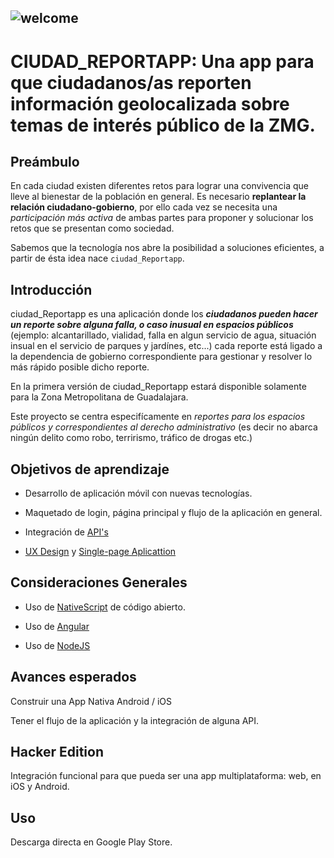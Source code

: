 ![welcome](https://i.imgur.com/lXy5lne.png)
------------------------


# **CIUDAD_REPORTAPP**: Una app  para que ciudadanos/as reporten información geolocalizada sobre temas de interés público de la ZMG.

## Preámbulo
En cada ciudad existen diferentes retos para lograr una convivencia que lleve al bienestar de la población en general.  Es necesario **replantear la relación ciudadano-gobierno**, por ello cada vez se necesita una *participación más activa* de ambas partes para proponer y solucionar los retos que se presentan como sociedad. 

Sabemos que la tecnología nos abre la posibilidad a soluciones eficientes, a partir de ésta idea nace `ciudad_Reportapp`. 

## Introducción
ciudad_Reportapp es una aplicación donde los ***ciudadanos pueden hacer un reporte sobre alguna falla, o caso inusual en espacios públicos*** (ejemplo: alcantarillado, vialidad, falla en algun servicio de agua, situación insual en el servicio de parques y jardínes, etc...) cada reporte está ligado a la dependencia de gobierno correspondiente para gestionar y resolver lo más rápido posible dicho reporte.

En la primera versión de ciudad_Reportapp estará disponible solamente para la Zona Metropolitana de Guadalajara.

Este proyecto se centra especifícamente en *reportes para los espacios públicos y correspondientes al derecho administrativo* (es decir no abarca ningún delito como robo, terrirismo, tráfico de drogas etc.)

## Objetivos de aprendizaje
* Desarrollo de aplicación móvil con nuevas tecnologías.

* Maquetado de login, página principal y flujo de la aplicación en general.

* Integración de [API's](https://hipertextual.com/archivo/2014/05/que-es-api/)

* [UX Design](https://es.wikipedia.org/wiki/Experiencia_de_usuario) y [Single-page Aplicattion](https://es.wikipedia.org/wiki/Single-page_application)


## Consideraciones Generales
+ Uso de [NativeScript](https://es.wikipedia.org/wiki/NativeScript) de código abierto.

+ Uso de [Angular](https://es.wikipedia.org/wiki/Angular_(framework))

+ Uso de [NodeJS](https://nodejs.org/en/about/)

## Avances esperados
Construir una App Nativa Android / iOS

Tener el flujo de la aplicación y la integración de alguna API.


## Hacker Edition
Integración funcional para que pueda ser una app multiplataforma: web, en iOS y Android.

## Uso
Descarga directa en Google Play Store.